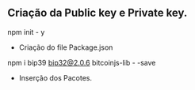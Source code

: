 ## Criação da Public key e Private key. 


npm init - y

-  Criação do file Package.json

npm i bip39 bip32@2.0.6 bitcoinjs-lib - -save 

-  Inserção dos Pacotes. 

